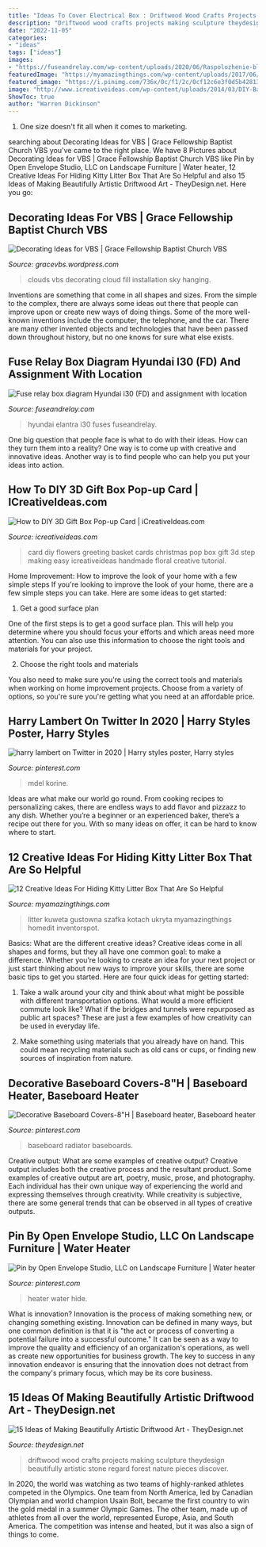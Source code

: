 ```yaml
---
title: "Ideas To Cover Electrical Box : Driftwood Wood Crafts Projects Making Sculpture Theydesign Beautifully Artistic Stone Regard Forest Nature Pieces Discover"
description: "Driftwood wood crafts projects making sculpture theydesign beautifully artistic stone regard forest nature pieces discover"
date: "2022-11-05"
categories:
- "ideas"
tags: ["ideas"]
images:
- "https://fuseandrelay.com/wp-content/uploads/2020/06/Raspolozhenie-bloka-pod-kapotom-768x627.jpg"
featuredImage: "https://myamazingthings.com/wp-content/uploads/2017/06/kitty-box-3.jpg"
featured_image: "https://i.pinimg.com/736x/0c/f1/2c/0cf12c6e3f0d5b428132b7a979a375b9.jpg"
image: "http://www.icreativeideas.com/wp-content/uploads/2014/03/DIY-Basket-of-Flowers-Greeting-Card.jpg?ed7071"
ShowToc: true
author: "Warren Dickinson"
---
```



1. One size doesn't fit all when it comes to marketing.

	

		
searching about Decorating Ideas for VBS | Grace Fellowship Baptist Church VBS you've came to the right place. We have 8 Pictures about Decorating Ideas for VBS | Grace Fellowship Baptist Church VBS like Pin by Open Envelope Studio, LLC on Landscape Furniture | Water heater, 12 Creative Ideas For Hiding Kitty Litter Box That Are So Helpful and also 15 Ideas of Making Beautifully Artistic Driftwood Art - TheyDesign.net. Here you go:
		
    
## Decorating Ideas For VBS | Grace Fellowship Baptist Church VBS

<img loading=lazy src="http://gracevbs.files.wordpress.com/2012/05/clouds2.jpg" onerror="this.onerror=null;this.src='https://tse2.mm.bing.net/th?id=OIP.MkQjyGYs86eKsgepq-qaDAAAAA&amp;pid=15.1';" alt="Decorating Ideas for VBS | Grace Fellowship Baptist Church VBS">

_Source: gracevbs.wordpress.com_

>clouds vbs decorating cloud fill installation sky hanging. 

	

Inventions are something that come in all shapes and sizes. From the simple to the complex, there are always some ideas out there that people can improve upon or create new ways of doing things. Some of the more well-known inventions include the computer, the telephone, and the car. There are many other invented objects and technologies that have been passed down throughout history, but no one knows for sure what else exists.

    
## Fuse Relay Box Diagram Hyundai I30 (FD) And Assignment With Location

<img loading=lazy src="https://fuseandrelay.com/wp-content/uploads/2020/06/Raspolozhenie-bloka-pod-kapotom-768x627.jpg" onerror="this.onerror=null;this.src='https://tse3.mm.bing.net/th?id=OIP.1jmuugUBC0IN-K4fef-CxAHaGC&amp;pid=15.1';" alt="Fuse relay box diagram Hyundai i30 (FD) and assignment with location">

_Source: fuseandrelay.com_

>hyundai elantra i30 fuses fuseandrelay. 

	

One big question that people face is what to do with their ideas. How can they turn them into a reality? One way is to come up with creative and innovative ideas. Another way is to find people who can help you put your ideas into action.

    
## How To DIY 3D Gift Box Pop-up Card | ICreativeIdeas.com

<img loading=lazy src="http://www.icreativeideas.com/wp-content/uploads/2014/03/DIY-Basket-of-Flowers-Greeting-Card.jpg?ed7071" onerror="this.onerror=null;this.src='https://tse3.mm.bing.net/th?id=OIP.U4a6Cc4gweG1YvTc8dcZ3wHaFm&amp;pid=15.1';" alt="How to DIY 3D Gift Box Pop-up Card | iCreativeIdeas.com">

_Source: icreativeideas.com_

>card diy flowers greeting basket cards christmas pop box gift 3d step making easy icreativeideas handmade floral creative tutorial. 

	

Home Improvement: How to improve the look of your home with a few simple steps
If you're looking to improve the look of your home, there are a few simple steps you can take. Here are some ideas to get started:
1. Get a good surface plan

One of the first steps is to get a good surface plan. This will help you determine where you should focus your efforts and which areas need more attention. You can also use this information to choose the right tools and materials for your project.

2. Choose the right tools and materials

You also need to make sure you're using the correct tools and materials when working on home improvement projects. Choose from a variety of options, so you're sure you're getting what you need at an affordable price.


    
## Harry Lambert On Twitter In 2020 | Harry Styles Poster, Harry Styles

<img loading=lazy src="https://i.pinimg.com/736x/0c/f1/2c/0cf12c6e3f0d5b428132b7a979a375b9.jpg" onerror="this.onerror=null;this.src='https://tse1.mm.bing.net/th?id=OIP.o78_mfzGp9WMvLau8dPs0gHaLH&amp;pid=15.1';" alt="harry lambert on Twitter in 2020 | Harry styles poster, Harry styles">

_Source: pinterest.com_

>mdel korine. 

	

Ideas are what make our world go round. From cooking recipes to personalizing cakes, there are endless ways to add flavor and pizzazz to any dish. Whether you’re a beginner or an experienced baker, there’s a recipe out there for you. With so many ideas on offer, it can be hard to know where to start.

    
## 12 Creative Ideas For Hiding Kitty Litter Box That Are So Helpful

<img loading=lazy src="https://myamazingthings.com/wp-content/uploads/2017/06/kitty-box-3.jpg" onerror="this.onerror=null;this.src='https://tse2.mm.bing.net/th?id=OIP.77u2WUTc-QrreZgAQHSaOAHaJ5&amp;pid=15.1';" alt="12 Creative Ideas For Hiding Kitty Litter Box That Are So Helpful">

_Source: myamazingthings.com_

>litter kuweta gustowna szafka kotach ukryta myamazingthings homedit inventorspot. 

	

Basics: What are the different creative ideas?
Creative ideas come in all shapes and forms, but they all have one common goal: to make a difference. Whether you’re looking to create an idea for your next project or just start thinking about new ways to improve your skills, there are some basic tips to get you started. Here are four quick ideas for getting started:
1. Take a walk around your city and think about what might be possible with different transportation options. What would a more efficient commute look like? What if the bridges and tunnels were repurposed as public art spaces? These are just a few examples of how creativity can be used in everyday life.

2. Make something using materials that you already have on hand. This could mean recycling materials such as old cans or cups, or finding new sources of inspiration from nature.

    
## Decorative Baseboard Covers-8&quot;H | Baseboard Heater, Baseboard Heater

<img loading=lazy src="https://i.pinimg.com/736x/20/ac/55/20ac55f9cb0827744803aa75f9538f7a--baseboards-cottage-style.jpg" onerror="this.onerror=null;this.src='https://tse4.mm.bing.net/th?id=OIP.WgiKgntKAtcWKv4GqZ4n_AHaHa&amp;pid=15.1';" alt="Decorative Baseboard Covers-8&quot;H | Baseboard heater, Baseboard heater">

_Source: pinterest.com_

>baseboard radiator baseboards. 

	

Creative output: What are some examples of creative output?
Creative output includes both the creative process and the resultant product. Some examples of creative output are art, poetry, music, prose, and photography. Each individual has their own unique way of experiencing the world and expressing themselves through creativity. While creativity is subjective, there are some general trends that can be observed in all types of creative outputs.

    
## Pin By Open Envelope Studio, LLC On Landscape Furniture | Water Heater

<img loading=lazy src="https://i.pinimg.com/736x/a2/05/ad/a205adb128679b9d529323d970aeb61c--heater-covers-mud-room.jpg" onerror="this.onerror=null;this.src='https://tse2.mm.bing.net/th?id=OIP.wbkBZg_HKxALKjvS0iaGPAHaL1&amp;pid=15.1';" alt="Pin by Open Envelope Studio, LLC on Landscape Furniture | Water heater">

_Source: pinterest.com_

>heater water hide. 

	

What is innovation?
Innovation is the process of making something new, or changing something existing. Innovation can be defined in many ways, but one common definition is that it is "the act or process of converting a potential failure into a successful outcome." 
It can be seen as a way to improve the quality and efficiency of an organization's operations, as well as create new opportunities for business growth. 
The key to success in any innovation endeavor is ensuring that the innovation does not detract from the company's primary focus, which may be its core business.

    
## 15 Ideas Of Making Beautifully Artistic Driftwood Art - TheyDesign.net

<img loading=lazy src="http://theydesign.net/wp-content/uploads/2017/06/25-best-ideas-about-driftwood-art-on-theydesign-driftwood-crafts-with-regard-to-driftwood-art-35-ideas-of-making-beautifully-artistic-driftwood-art.jpg" onerror="this.onerror=null;this.src='https://tse4.mm.bing.net/th?id=OIP.EPLJNsqRZv_vMwlkRaJrIwHaLJ&amp;pid=15.1';" alt="15 Ideas of Making Beautifully Artistic Driftwood Art - TheyDesign.net">

_Source: theydesign.net_

>driftwood wood crafts projects making sculpture theydesign beautifully artistic stone regard forest nature pieces discover. 

	

In 2020, the world was watching as two teams of highly-ranked athletes competed in the Olympics. One team from North America, led by Canadian Olympian and world champion Usain Bolt, became the first country to win the gold medal in a summer Olympic Games. The other team, made up of athletes from all over the world, represented Europe, Asia, and South America. The competition was intense and heated, but it was also a sign of things to come.

